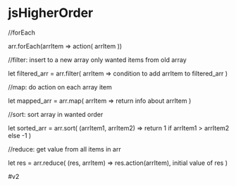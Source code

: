 # jsHigherOrder

//forEach

arr.forEach(arrItem => action( arrItem ))

//filter: insert to a new array only wanted items from old array

let filtered_arr = arr.filter( arrItem => condition to add arrItem to filtered_arr )

//map: do action on each array item

let mapped_arr = arr.map( arrItem => return info about arrItem )

//sort: sort array in wanted order

let sorted_arr = arr.sort( (arrItem1, arrItem2) => return 1 if arrItem1 > arrItem2 else -1 )

//reduce: get value from all items in arr

let res = arr.reduce( (res, arrItem) => res.action(arrItem), initial value of res )

#v2
